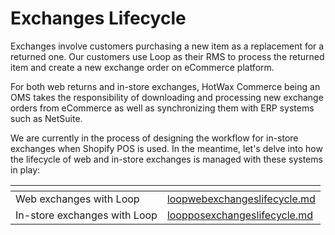 # Exchanges Lifecycle

Exchanges involve customers purchasing a new item as a replacement for a returned one. Our customers use Loop as their RMS to process the returned item and create a new exchange order on eCommerce platform.

For both web returns and in-store exchanges, HotWax Commerce being an OMS takes the responsibility of downloading and processing new exchange orders from eCommerce as well as synchronizing them with ERP systems such as NetSuite.

We are currently in the process of designing the workflow for in-store exchanges when Shopify POS is used. In the meantime, let's delve into how the lifecycle of web and in-store exchanges is managed with these systems in play:

<table data-view="cards"><thead><tr><th></th><th data-hidden data-card-target data-type="content-ref"></th></tr></thead><tbody><tr><td>Web exchanges with Loop</td><td><a href="loopwebexchangeslifecycle.md">loopwebexchangeslifecycle.md</a></td></tr><tr><td>In-store exchanges with Loop</td><td><a href="loopposexchangeslifecycle.md">loopposexchangeslifecycle.md</a></td></tr></tbody></table>
